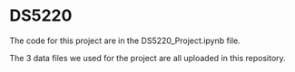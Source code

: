 # DS5220
The code for this project are in the DS5220_Project.ipynb file.

The 3 data files we used for the project are all uploaded in this repository.

